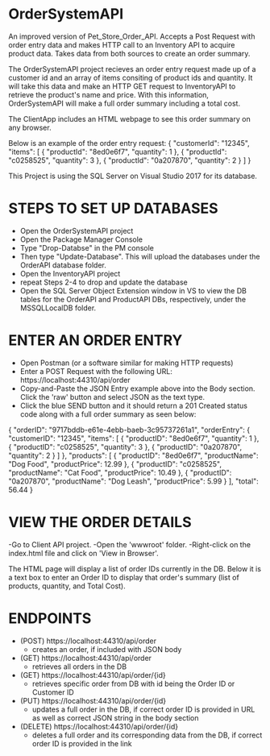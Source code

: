# OrderSystemAPI
An improved version of Pet_Store_Order_API. Accepts a Post Request with order entry data and makes HTTP call to an Inventory API to acquire product data. Takes data from both sources to create an order summary.

The OrderSystemAPI project recieves an order entry request made up of a customer id and an array of items consiting of product ids and quantity. It will take this data and make an HTTP GET request to InventoryAPI to retrieve the product's name and price. With this information, OrderSystemAPI will make a full order summary including a total cost. 

The ClientApp includes an HTML webpage to see this order summary on any browser. 

Below is an example of the order entry request: 
{
  "customerId": "12345",
  "items": [
    {
      "productId": "8ed0e6f7",
      "quantity": 1
    },
    {
      "productId": "c0258525",
      "quantity": 3
    },
    {
      "productId": "0a207870",
      "quantity": 2
    }
  ]
}

This Project is using the SQL Server on Visual Studio 2017 for its database.

# STEPS TO SET UP DATABASES
- Open the OrderSystemAPI project
- Open the Package Manager Console 
- Type "Drop-Databse" in the PM console
- Then type "Update-Database". This will upload the databases under the OrderAPI database folder.
- Open the InventoryAPI project 
- repeat Steps 2-4 to drop and update the database
- Open the SQL Server Object Extension window in VS to view the DB tables for the OrderAPI and ProductAPI DBs, respectively, under the MSSQLLocalDB folder.

# ENTER AN ORDER ENTRY 
  - Open Postman (or a software similar for making HTTP requests)
  - Enter a POST Request with the following URL: https://localhost:44310/api/order
  - Copy-and-Paste the JSON Entry example above into the Body section. Click the 'raw' button and select JSON as the text type. 
  - Click the blue SEND button and it should return a 201 Created status code along with a full order summary as seen below: 
 
  {
    "orderID": "9717bddb-e61e-4ebb-baeb-3c95737261a1",
    "orderEntry": {
        "customerID": "12345",
        "items": [
            {
                "productID": "8ed0e6f7",
                "quantity": 1
            },
            {
                "productID": "c0258525",
                "quantity": 3
            },
            {
                "productID": "0a207870",
                "quantity": 2
            }
        ]
    },
    "products": [
        {
            "productID": "8ed0e6f7",
            "productName": "Dog Food",
            "productPrice": 12.99
        },
        {
            "productID": "c0258525",
            "productName": "Cat Food",
            "productPrice": 10.49
        },
        {
            "productID": "0a207870",
            "productName": "Dog Leash",
            "productPrice": 5.99
        }
    ],
    "total": 56.44
}

# VIEW THE ORDER DETAILS 
  -Go to Client API project.
  -Open the 'wwwroot' folder. 
  -Right-click on the index.html file and click on 'View in Browser'. 
  
  The HTML page will display a list of order IDs currently in the DB. Below it is a text box to enter an Order ID to display
  that order's summary (list of products, quantity, and Total Cost). 
  
  # ENDPOINTS 
  
  - (POST) https://localhost:44310/api/order
    - creates an order, if included with JSON body
  - (GET) https://localhost:44310/api/order
    - retrieves all orders in the DB
  - (GET) https://localhost:44310/api/order/{id}
    - retrieves specific order from DB with id being the Order ID or Customer ID
  - (PUT) https://localhost:44310/api/order/{id}
    - updates a full order in the DB, if correct order ID is provided in URL as well as correct JSON string in the body section
  - (DELETE) https://localhost:44310/api/order/{id}
    - deletes a full order and its corresponding data from the DB, if correct order ID is provided in the link
